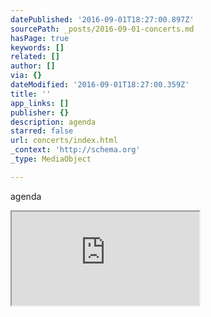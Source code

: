 ```yaml
---
datePublished: '2016-09-01T18:27:00.897Z'
sourcePath: _posts/2016-09-01-concerts.md
hasPage: true
keywords: []
related: []
author: []
via: {}
dateModified: '2016-09-01T18:27:00.359Z'
title: ''
app_links: []
publisher: {}
description: agenda
starred: false
url: concerts/index.html
_context: 'http://schema.org'
_type: MediaObject

---
```

agenda

<iframe src="https://the-grid.github.io/ed-userhtml/?g=eJxtkdFugyAUhl_FkLi7KTpctq506dZ2d80ufAFAiqzoMYAz69PPomm8KFf_dw78-c9hrU-WNTJyVlBUe9-5VZoKZmRbMZsoAGVkIqC51VLZcFm9uxqGUnsjKX5gTfd25SP7XdCO-WXz2-rWL7hk3C3wc7Zf1srLDA1Ukm6_9sfdNnAttao9zQo89Yez8zQPkisBBiyN86dDOJPbON2LbwXhmXtWwhbnn4yY3hUnTriLCVYW-i65M3d4frMkeYbJlEH4C933FjoZ54cPaY1uUeT837gRxMFW0j4OuvL1CqMoCIpe8ajn7OgaHkVh-dN1ikZ2woIZrRRFLaDNOp2-Z_MP8reRBw" style=""></iframe>